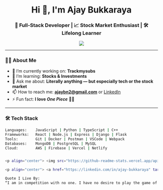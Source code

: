<h1 align="center">Hi 👋, I'm Ajay Bukkaraya</h1>
<h3 align="center">🚀 Full-Stack Developer | 📈 Stock Market Enthusiast | 🛠️ Lifelong Learner</h3>

<p align="center">
  <img src="https://readme-typing-svg.demolab.com/?lines=Code.+Create.+Repeat.;Always%20learning%20something%20new...&center=true&width=440&height=45">
</p>

---

### 👨‍💻 About Me

- 🔭 I’m currently working on: **Trackmysubs**
- 🌱 I’m learning: **Stocks & Investments**
- 💬 Ask me about: **Literally anything — but especially tech or the stock market**
- 📫 How to reach me: **ajaybn2@gmail.com** or [LinkedIn](https://www.linkedin.com/in/ajay-bukkaraya/)
- ⚡ Fun fact: **I love *One Piece*** 🏴‍☠️

---

### 🛠️ Tech Stack

```bash
Languages:    JavaScript | Python | TypeScript | C++
Frameworks:   React | Node.js | Express | Django | Flask
Tools:        Git | Docker | Postman | VSCode | Webpack
Databases:    MongoDB | PostgreSQL | MySQL
Cloud:        AWS | Firebase | Vercel | Netlify


<p align="center"> <img src="https://github-readme-stats.vercel.app/api?username=Ajay425&show_icons=true&theme=radical" /> <br /> <img src="https://github-readme-streak-stats.herokuapp.com/?user=Ajay425&theme=radical" /> <br /> <img src="https://github-readme-stats.vercel.app/api/top-langs/?username=Ajay425&layout=compact&theme=radical" /> </p>

<p align="center"> <a href="https://linkedin.com/in/ajay-bukkaraya" target="_blank"> <img src="https://img.shields.io/badge/LinkedIn-0077B5?style=for-the-badge&logo=linkedin&logoColor=white" /> </a> <a href="mailto:ajaybn2@gmail.com"> <img src="https://img.shields.io/badge/Email-D14836?style=for-the-badge&logo=gmail&logoColor=white" /> </a> </p>

Quote I Live By: 
“I am in competition with no one. I have no desire to play the game of being better than anyone. I am simply trying to be better than the person I was yesterday.”

